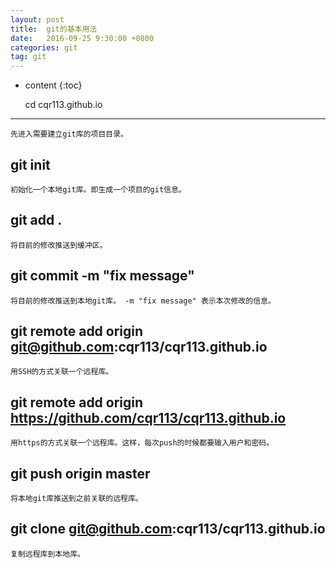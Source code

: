 ```yaml
---
layout: post
title:  git的基本用法
date:   2016-09-25 9:30:00 +0800
categories: git
tag: git
---
```


* content
{:toc}

   cd   cqr113.github.io
-----------------------------------------
    先进入需要建立git库的项目目录。

   git init
--------------------------------------
    初始化一个本地git库。即生成一个项目的git信息。

   git add .
-------------------------------------- 
    将目前的修改推送到缓冲区。

   git commit -m "fix message" 
---------------------------------------
    将目前的修改推送到本地git库。 -m "fix message" 表示本次修改的信息。

   git remote add origin git@github.com:cqr113/cqr113.github.io
--------------------------------------
    用SSH的方式关联一个远程库。

 git remote add origin https://github.com/cqr113/cqr113.github.io
--------------------------------------
    用https的方式关联一个远程库。这样，每次push的时候都要输入用户和密码。

  git push origin master
---------------------------------------
    将本地git库推送到之前关联的远程库。

  git clone git@github.com:cqr113/cqr113.github.io
--------------------------------------
    复制远程库到本地库。



